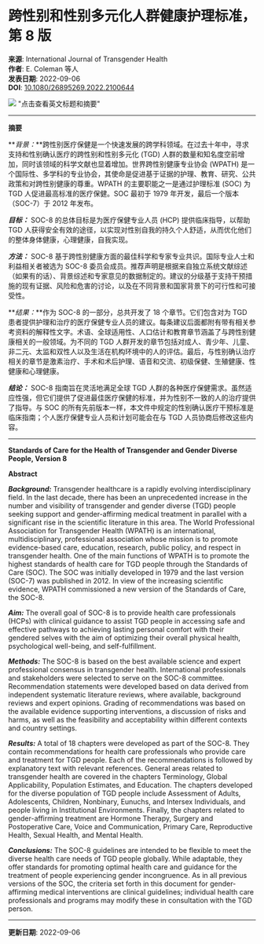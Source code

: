 # 跨性别和性别多元化人群健康护理标准，第 8 版

**来源**: International Journal of Transgender Health  
**作者**: E. Coleman 等人  
**发表日期**: 2022-09-06  
**DOI**: [10.1080/26895269.2022.2100644](https://doi.org/10.1080/26895269.2022.2100644)

![](https://scdn.x-mol.com/jcss/images/paperTranslation.png) "点击查看英文标题和摘要"

---

**摘要**

**_背景：_**跨性别医疗保健是一个快速发展的跨学科领域。在过去十年中，寻求支持和性别确认医疗的跨性别和性别多元化 (TGD) 人群的数量和知名度空前增加，同时该领域的科学文献也显着增加。世界跨性别健康专业协会 (WPATH) 是一个国际性、多学科的专业协会，其使命是促进基于证据的护理、教育、研究、公共政策和对跨性别健康的尊重。WPATH 的主要职能之一是通过护理标准 (SOC) 为 TGD 人促进最高标准的医疗保健。SOC 最初于 1979 年开发，最后一个版本（SOC-7）于 2012 年发布。

**_目标：_** SOC-8 的总体目标是为医疗保健专业人员 (HCP) 提供临床指导，以帮助 TGD 人获得安全有效的途径，以实现对性别自我的持久个人舒适，从而优化他们的整体身体健康，心理健康，自我实现。

**_方法：_** SOC-8 基于跨性别健康方面的最佳科学和专家专业共识。国际专业人士和利益相关者被选为 SOC-8 委员会成员。推荐声明是根据来自独立系统文献综述（如果有的话）、背景综述和专家意见的数据制定的。建议的分级基于支持干预措施的现有证据、风险和危害的讨论，以及在不同背景和国家背景下的可行性和可接受性。

**_结果：_**作为 SOC-8 的一部分，总共开发了 18 个章节。它们包含对为 TGD 患者提供护理和治疗的医疗保健专业人员的建议。每条建议后面都附有带有相关参考资料的解释性文字。术语、全球适用性、人口估计和教育章节涵盖了与跨性别健康相关的一般领域。为不同的 TGD 人群开发的章节包括对成人、青少年、儿童、非二元、太监和双性人以及生活在机构环境中的人的评估。最后，与性别确认治疗相关的章节是激素治疗、手术和术后护理、语音和交流、初级保健、生殖健康、性健康和心理健康。

**_结论：_** SOC-8 指南旨在灵活地满足全球 TGD 人群的各种医疗保健需求。虽然适应性强，但它们提供了促进最佳医疗保健的标准，并为性别不一致的人的治疗提供了指导。与 SOC 的所有先前版本一样，本文件中规定的性别确认医疗干预标准是临床指南；个人医疗保健专业人员和计划可能会在与 TGD 人员协商后修改这些内容。

---

**Standards of Care for the Health of Transgender and Gender Diverse People, Version 8**

**Abstract**

**_Background:_** Transgender healthcare is a rapidly evolving interdisciplinary field. In the last decade, there has been an unprecedented increase in the number and visibility of transgender and gender diverse (TGD) people seeking support and gender-affirming medical treatment in parallel with a significant rise in the scientific literature in this area. The World Professional Association for Transgender Health (WPATH) is an international, multidisciplinary, professional association whose mission is to promote evidence-based care, education, research, public policy, and respect in transgender health. One of the main functions of WPATH is to promote the highest standards of health care for TGD people through the Standards of Care (SOC). The SOC was initially developed in 1979 and the last version (SOC-7) was published in 2012. In view of the increasing scientific evidence, WPATH commissioned a new version of the Standards of Care, the SOC-8.

**_Aim:_** The overall goal of SOC-8 is to provide health care professionals (HCPs) with clinical guidance to assist TGD people in accessing safe and effective pathways to achieving lasting personal comfort with their gendered selves with the aim of optimizing their overall physical health, psychological well-being, and self-fulfillment.

**_Methods:_** The SOC-8 is based on the best available science and expert professional consensus in transgender health. International professionals and stakeholders were selected to serve on the SOC-8 committee. Recommendation statements were developed based on data derived from independent systematic literature reviews, where available, background reviews and expert opinions. Grading of recommendations was based on the available evidence supporting interventions, a discussion of risks and harms, as well as the feasibility and acceptability within different contexts and country settings.

**_Results:_** A total of 18 chapters were developed as part of the SOC-8. They contain recommendations for health care professionals who provide care and treatment for TGD people. Each of the recommendations is followed by explanatory text with relevant references. General areas related to transgender health are covered in the chapters Terminology, Global Applicability, Population Estimates, and Education. The chapters developed for the diverse population of TGD people include Assessment of Adults, Adolescents, Children, Nonbinary, Eunuchs, and Intersex Individuals, and people living in Institutional Environments. Finally, the chapters related to gender-affirming treatment are Hormone Therapy, Surgery and Postoperative Care, Voice and Communication, Primary Care, Reproductive Health, Sexual Health, and Mental Health.

**_Conclusions:_** The SOC-8 guidelines are intended to be flexible to meet the diverse health care needs of TGD people globally. While adaptable, they offer standards for promoting optimal health care and guidance for the treatment of people experiencing gender incongruence. As in all previous versions of the SOC, the criteria set forth in this document for gender-affirming medical interventions are clinical guidelines; individual health care professionals and programs may modify these in consultation with the TGD person.

---

**更新日期**: 2022-09-06
